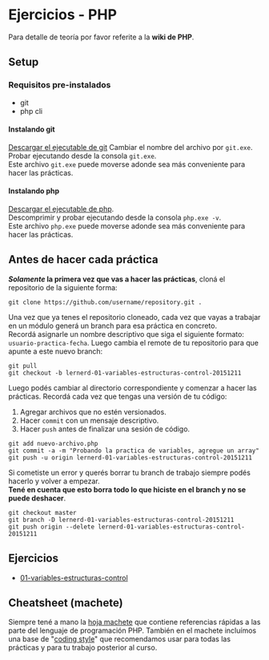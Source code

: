 # Ejercicios - PHP

Para detalle de teoría por favor referite a la **wiki de PHP**.

## Setup
### Requisitos pre-instalados
- git
- php cli

#### Instalando git
[Descargar el ejecutable de git](https://git-scm.com/download/win)
Cambiar el nombre del archivo por `git.exe`. Probar ejecutando desde la consola `git.exe`.<br>
Este archivo `git.exe` puede moverse adonde sea más conveniente para hacer las prácticas.

#### Instalando php
[Descargar el ejecutable de php](http://windows.php.net/downloads/releases/php-5.6.15-nts-Win32-VC11-x86.zip).<br>
Descomprimir y probar ejecutando desde la consola `php.exe -v`.<br>
Este archivo `php.exe` puede moverse adonde sea más conveniente para hacer las prácticas.

## Antes de hacer cada práctica
**_Solamente_ la primera vez que vas a hacer las prácticas**, cloná el repositorio de la siguiente forma:
```shell
git clone https://github.com/username/repository.git .
```
Una vez que ya tenes el repositorio cloneado, cada vez que vayas a trabajar en un módulo generá un branch para esa práctica en concreto.<br>
Recordá asignarle un nombre descriptivo que siga el siguiente formato: `usuario-practica-fecha`.
Luego cambia el remote de tu repositorio para que apunte a este nuevo branch:
```shell
git pull
git checkout -b lernerd-01-variables-estructuras-control-20151211
```

Luego podés cambiar al directorio correspondiente y comenzar a hacer las prácticas.
Recordá cada vez que tengas una versión de tu código:
1. Agregar archivos que no estén versionados.
1. Hacer `commit` con un mensaje descriptivo.
1. Hacer `push` antes de finalizar una sesión de código.

```shell
git add nuevo-archivo.php
git commit -a -m "Probando la practica de variables, agregue un array"
git push -u origin lernerd-01-variables-estructuras-control-20151211
```
Si cometiste un error y querés borrar tu branch de trabajo siempre podés hacerlo y volver a empezar.<br>
**Tené en cuenta que esto borra todo lo que hiciste en el branch y no se puede deshacer**.
```shell
git checkout master
git branch -D lernerd-01-variables-estructuras-control-20151211
git push origin --delete lernerd-01-variables-estructuras-control-20151211
```

## Ejercicios
- [01-variables-estructuras-control](01-variables-estructuras-control)

## Cheatsheet (machete)
Siempre tené a mano la [hoja machete](cheatsheet.md) que contiene referencias rápidas a las parte del lenguaje de programación PHP.
También en el machete incluímos una base de "[coding style](http://www.php-fig.org/psr/)" que recomendamos usar para todas las prácticas y para tu trabajo posterior al curso.
